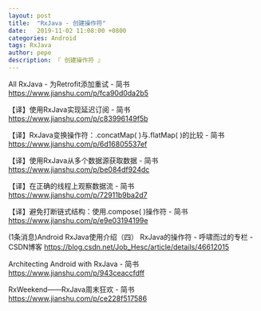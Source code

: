 ```yaml
---
layout: post
title:  "RxJava - 创建操作符"
date:   2019-11-02 11:08:00 +0800
categories: Android
tags: RxJava
author: pepe
description: 『 创建操作符 』
---
```




All RxJava - 为Retrofit添加重试 - 简书
https://www.jianshu.com/p/fca90d0da2b5

【译】使用RxJava实现延迟订阅 - 简书
https://www.jianshu.com/p/c83996149f5b

【译】RxJava变换操作符：.concatMap( )与.flatMap( )的比较 - 简书
https://www.jianshu.com/p/6d16805537ef

【译】使用RxJava从多个数据源获取数据 - 简书
https://www.jianshu.com/p/be084df924dc

【译】在正确的线程上观察数据流 - 简书
https://www.jianshu.com/p/72911b9ba2d7

【译】避免打断链式结构：使用.compose( )操作符 - 简书
https://www.jianshu.com/p/e9e03194199e

(1条消息)Android RxJava使用介绍（四） RxJava的操作符 - 呼啸而过的专栏 - CSDN博客
https://blog.csdn.net/Job_Hesc/article/details/46612015

Architecting Android with RxJava - 简书
https://www.jianshu.com/p/943ceaccfdff

RxWeekend——RxJava周末狂欢 - 简书
https://www.jianshu.com/p/ce228f517586








